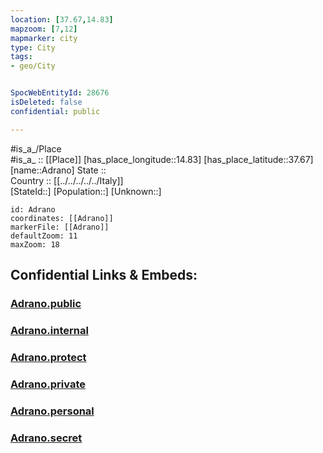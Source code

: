 ```yaml
---
location: [37.67,14.83] 
mapzoom: [7,12] 
mapmarker: city 
type: City
tags:
- geo/City


SpocWebEntityId: 28676
isDeleted: false
confidential: public

---
```

#is_a_/Place  
#is_a_ :: [[Place]] 
[has_place_longitude::14.83] 
[has_place_latitude::37.67] 
[name::Adrano] 
State ::  
Country :: [[../../../../../Italy]]  
[StateId::] 
[Population::] 
[Unknown::] 


```leaflet
id: Adrano
coordinates: [[Adrano]] 
markerFile: [[Adrano]] 
defaultZoom: 11 
maxZoom: 18
```


## Confidential Links & Embeds: 

### [Adrano.public](/_public/\Earth\Continent\Europe\Europe~South\Italy\regions~Italy\Sicily\Catania\CityAdrano.public.md) 

### [Adrano.internal](/_internal/\Earth\Continent\Europe\Europe~South\Italy\regions~Italy\Sicily\Catania\CityAdrano.internal.md) 

### [Adrano.protect](/_protect/\Earth\Continent\Europe\Europe~South\Italy\regions~Italy\Sicily\Catania\CityAdrano.protect.md) 

### [Adrano.private](/_private/\Earth\Continent\Europe\Europe~South\Italy\regions~Italy\Sicily\Catania\CityAdrano.private.md) 

### [Adrano.personal](/_personal/\Earth\Continent\Europe\Europe~South\Italy\regions~Italy\Sicily\Catania\CityAdrano.personal.md) 

### [Adrano.secret](/_secret/\Earth\Continent\Europe\Europe~South\Italy\regions~Italy\Sicily\Catania\CityAdrano.secret.md)

